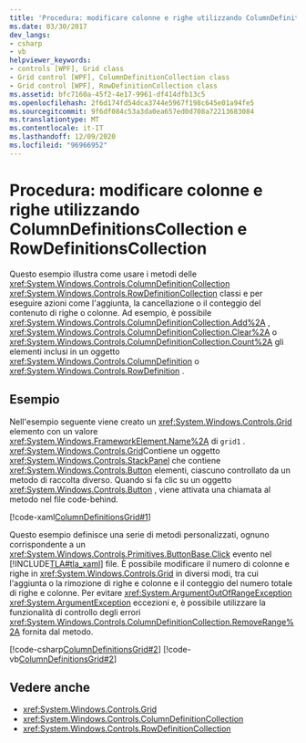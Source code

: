```yaml
---
title: 'Procedura: modificare colonne e righe utilizzando ColumnDefinitionsCollection e RowDefinitionsCollection'
ms.date: 03/30/2017
dev_langs:
- csharp
- vb
helpviewer_keywords:
- controls [WPF], Grid class
- Grid control [WPF], ColumnDefinitionCollection class
- Grid control [WPF], RowDefinitionCollection class
ms.assetid: bfc7160a-45f2-4e17-9961-df414dfb13c5
ms.openlocfilehash: 2f6d174fd54dca3744e5967f198c645e01a94fe5
ms.sourcegitcommit: 9f6df084c53a3da0ea657ed0d708a72213683084
ms.translationtype: MT
ms.contentlocale: it-IT
ms.lasthandoff: 12/09/2020
ms.locfileid: "96966952"
---
```

# <a name="how-to-manipulate-columns-and-rows-by-using-columndefinitionscollections-and-rowdefinitionscollections"></a>Procedura: modificare colonne e righe utilizzando ColumnDefinitionsCollection e RowDefinitionsCollection
Questo esempio illustra come usare i metodi delle <xref:System.Windows.Controls.ColumnDefinitionCollection> <xref:System.Windows.Controls.RowDefinitionCollection> classi e per eseguire azioni come l'aggiunta, la cancellazione o il conteggio del contenuto di righe o colonne. Ad esempio, è possibile <xref:System.Windows.Controls.ColumnDefinitionCollection.Add%2A> , <xref:System.Windows.Controls.ColumnDefinitionCollection.Clear%2A> o <xref:System.Windows.Controls.ColumnDefinitionCollection.Count%2A> gli elementi inclusi in un oggetto <xref:System.Windows.Controls.ColumnDefinition> o <xref:System.Windows.Controls.RowDefinition> .  
  
## <a name="example"></a>Esempio  
 Nell'esempio seguente viene creato un <xref:System.Windows.Controls.Grid> elemento con un valore <xref:System.Windows.FrameworkElement.Name%2A> di `grid1` . <xref:System.Windows.Controls.Grid>Contiene un oggetto <xref:System.Windows.Controls.StackPanel> che contiene <xref:System.Windows.Controls.Button> elementi, ciascuno controllato da un metodo di raccolta diverso. Quando si fa clic su un oggetto <xref:System.Windows.Controls.Button> , viene attivata una chiamata al metodo nel file code-behind.  
  
 [!code-xaml[ColumnDefinitionsGrid#1](~/samples/snippets/csharp/VS_Snippets_Wpf/ColumnDefinitionsGrid/CSharp/Window1.xaml#1)]  
  
 Questo esempio definisce una serie di metodi personalizzati, ognuno corrispondente a un <xref:System.Windows.Controls.Primitives.ButtonBase.Click> evento nel [!INCLUDE[TLA#tla_xaml](../../../includes/tlasharptla-xaml-md.md)] file. È possibile modificare il numero di colonne e righe in <xref:System.Windows.Controls.Grid> in diversi modi, tra cui l'aggiunta o la rimozione di righe e colonne e il conteggio del numero totale di righe e colonne. Per evitare <xref:System.ArgumentOutOfRangeException> <xref:System.ArgumentException> eccezioni e, è possibile utilizzare la funzionalità di controllo degli errori <xref:System.Windows.Controls.ColumnDefinitionCollection.RemoveRange%2A> fornita dal metodo.  
  
 [!code-csharp[ColumnDefinitionsGrid#2](~/samples/snippets/csharp/VS_Snippets_Wpf/ColumnDefinitionsGrid/CSharp/Window1.xaml.cs#2)]
 [!code-vb[ColumnDefinitionsGrid#2](~/samples/snippets/visualbasic/VS_Snippets_Wpf/ColumnDefinitionsGrid/VisualBasic/Window1.xaml.vb#2)]  
  
## <a name="see-also"></a>Vedere anche

- <xref:System.Windows.Controls.Grid>
- <xref:System.Windows.Controls.ColumnDefinitionCollection>
- <xref:System.Windows.Controls.RowDefinitionCollection>
